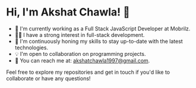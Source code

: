 # Hi, I'm Akshat Chawla! 👋

- 💼 I'm currently working as a Full Stack JavaScript Developer at Mobrilz.
- 👨‍💻 I have a strong interest in full-stack development.
- 🌱 I'm continuously honing my skills to stay up-to-date with the latest technologies.
- 💡 I'm open to collaboration on programming projects.
- 📧 You can reach me at: [akshatchawla1997@gmail.com](mailto:akshatchawla1997@gmail.com).

Feel free to explore my repositories and get in touch if you'd like to collaborate or have any questions!
